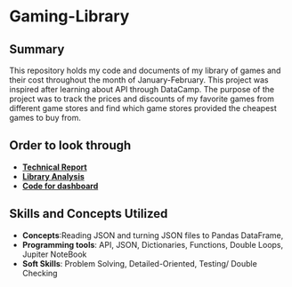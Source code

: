 # Gaming-Library

## Summary
This repository holds my code and documents of my library of games and their cost throughout the month of January-February. This project was inspired after learning about API through DataCamp. The purpose of the project was to track the prices and discounts of my favorite games from different game stores and find which game stores provided the cheapest games to buy from.

## Order to look through

- **[Technical Report](https://github.com/Christopher-Arzate/Gaming-Library/blob/main/Technical%20Report.ipynb)**
- **[Library Analysis](https://github.com/Christopher-Arzate/Gaming-Library/blob/main/Library%20Analysis.ipynb)**
- **[Code for dashboard](https://github.com/Christopher-Arzate/Gaming-Library/blob/main/app.py)**


## Skills and Concepts Utilized
-  **Concepts**:Reading JSON and turning JSON files to Pandas DataFrame,
- **Programming tools**: API, JSON, Dictionaries, Functions, Double Loops, Jupiter NoteBook
- **Soft Skills**: Problem Solving, Detailed-Oriented, Testing/ Double Checking
  
